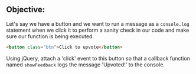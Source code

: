 ## Objective: 

Let's say we have a button and we want to run a message as a `console.log` statement when we click it to perform a sanity check in our code and make sure our function is being executed.

~~~html
<button class="btn">Click to upvote</button>
~~~

Using jQuery, attach a 'click' event to this button so that a callback function named `showFeedback` logs the message 'Upvoted!' to the console.
